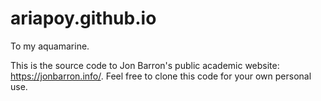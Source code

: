 # ariapoy.github.io
To my aquamarine.

This is the source code to Jon Barron's public academic website: https://jonbarron.info/. Feel free to clone this code for your own personal use.